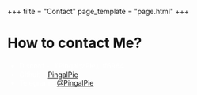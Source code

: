 +++
tilte = "Contact"
page_template = "page.html"
+++

# How to contact Me?

<ul style="color: white;">
	<li>Discord - 『PingalツPie』#6964</li>
	<li>Github - <a href="https://github.com/pingalpie">PingalPie</a></li>
	<li>Telegram - <a href="https://t.me/pingalpie">@PingalPie</a></li>
</ul>
